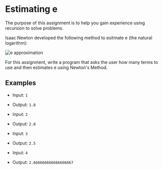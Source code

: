 # Estimating e

The purpose of this assignment is to help you gain experience using recursion to solve problems.


Isaac Newton developed the following method to esitmate e (the natural logarithm):

![e approximation](https://wikimedia.org/api/rest_v1/media/math/render/svg/aea781b0039c2aac6011a7e8ad9d19d47bf7d919)

For this assignment, write a program that asks the user how many terms to use and then estimates e using Newton's Method.


## Examples

- Input: `1`
- Output: `1.0`

- Input: `2`
- Output: `2.0`

- Input: `3`
- Output: `2.5`

- Input: `4`
- Output: `2.666666666666666667`